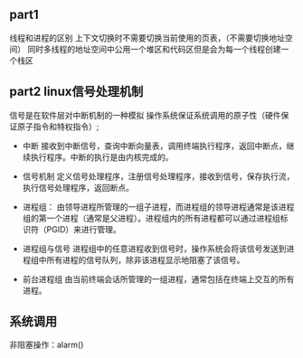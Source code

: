 ## part1

线程和进程的区别
上下文切换时不需要切换当前使用的页表，（不需要切换地址空间）
同时多线程的地址空间中公用一个堆区和代码区但是会为每一个线程创建一个栈区

## part2 linux信号处理机制

信号是在软件层对中断机制的一种模拟
操作系统保证系统调用的原子性（硬件保证原子指令和特权指令）;

- 中断
接收到中断信号，查询中断向量表，调用终端执行程序，返回中断点，继续执行程序。中断的执行是由内核完成的。

- 信号机制
定义信号处理程序，注册信号处理程序，接收到信号，保存执行流，执行信号处理程序，返回断点。

- 进程组：
由领导进程所管理的一组子进程，而进程组的领导进程通常是该进程组的第一个进程（通常是父进程）。进程组内的所有进程都可以通过进程组标识符（PGID）来进行管理。
- 进程组与信号
进程组中的任意进程收到信号时，操作系统会将该信号发送到进程组中所有进程的信号队列，除非该进程显示地阻塞了该信号。

- 前台进程组
由当前终端会话所管理的一组进程，通常包括在终端上交互的所有进程。

## 系统调用
非阻塞操作：alarm()



